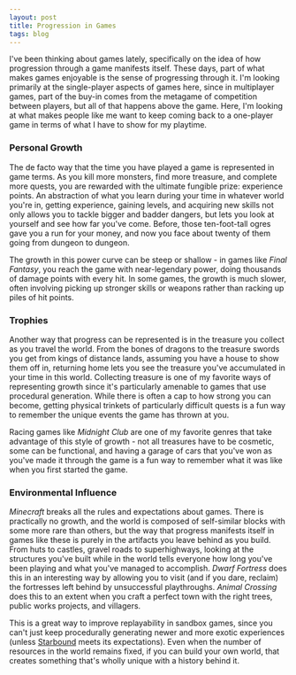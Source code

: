 ```yaml
---
layout: post
title: Progression in Games
tags: blog
---
```


I've been thinking about games lately, specifically on the idea of how progression
through a game manifests itself. These days, part of what makes games enjoyable
is the sense of progressing through it. I'm looking primarily at the single-player
aspects of games here, since in multiplayer games, part of the buy-in comes from
the metagame of competition between players, but all of that happens above the
game. Here, I'm looking at what makes people like me want to keep coming back
to a one-player game in terms of what I have to show for my playtime.

### Personal Growth
The de facto way that the time you have played a game is represented in game
terms. As you kill more monsters, find more treasure, and complete more quests,
you are rewarded with the ultimate fungible prize: experience points. An
abstraction of what you learn during your time in whatever world you're in,
getting experience, gaining levels, and acquiring new skills not only allows you
to tackle bigger and badder dangers, but lets you look at yourself and see how
far you've come. Before, those ten-foot-tall ogres gave you a run for your money,
and now you face about twenty of them going from dungeon to dungeon.

The growth in this power curve can be steep or shallow - in games like
*Final Fantasy*, you reach the game with near-legendary power, doing thousands
of damage points with every hit. In some games, the growth is much slower, often
involving picking up stronger skills or weapons rather than racking up piles
of hit points.

### Trophies
Another way that progress can be represented is in the treasure you collect as
you travel the world. From the bones of dragons to the treasure swords you get
from kings of distance lands, assuming you have a house to show them off in,
returning home lets you see the treasure you've accumulated in your time in this
world. Collecting treasure is one of my favorite ways of representing growth
since it's particularly amenable to games that use procedural generation. While
there is often a cap to how strong you can become, getting physical trinkets of
particularly difficult quests is a fun way to remember the unique events the game
has thrown at you.

Racing games like *Midnight Club* are one of my favorite genres that take
advantage of this style of growth - not all treasures have to be cosmetic, some
can be functional, and having a garage of cars that you've won as you've made
it through the game is a fun way to remember what it was like when you first
started the game.

### Environmental Influence
*Minecraft* breaks all the rules and expectations about games. There is practically
no growth, and the world is composed of self-similar blocks with some more rare
than others, but the way that progress manifests itself in games like these is
purely in the artifacts you leave behind as you build. From huts to castles,
gravel roads to superhighways, looking at the structures you've built while in
the world tells everyone how long you've been playing and what you've managed
to accomplish. *Dwarf Fortress* does this in an interesting way by allowing you
to visit (and if you dare, reclaim) the fortresses left behind by unsuccessful
playthroughs. *Animal Crossing* does this to an extent when you craft a perfect
town with the right trees, public works projects, and villagers.

This is a great way to improve replayability in sandbox games, since you can't
just keep procedurally generating newer and more exotic experiences (unless
[Starbound](http://playstarbound.com) meets its expectations). Even when the
number of resources in the world remains fixed, if you can build your own world,
that creates something that's wholly unique with a history behind it.

### Scale
In role-playing games, you're often a single person - sometimes a hero destined
to change the course of society, and sometimes a simple survivor looking to make
it big in the world. However, when you command enough authority, you soon find
yourself being respected enough by upstart young adventurers who want to make
a name for themselves as well. From fighting in wars yourself to commanding a
single team of soldiers to waging wars on multiple fronts for your entire nation, 
instead of simply fighting bigger and badder monsters, you get involved in
political struggles that stretch far beyond the life of a single adventurer.

*Civilization* and other 4X games do this to an extent. Your strength in the world
is more or less represented by its size, and as your civilization gets larger,
part of the power curve comes from trying to control it as it grows. I like strategy
games with this long-term growth curve, since the difficulty or ease of the game
comes from how well you ensure that you don't grow too slowly or spread yourself
too thin.

I just felt like writing about this since I've been thinking about it for so long.
I might do more gaming related posts in the future if I take a notion to wanting
to.



